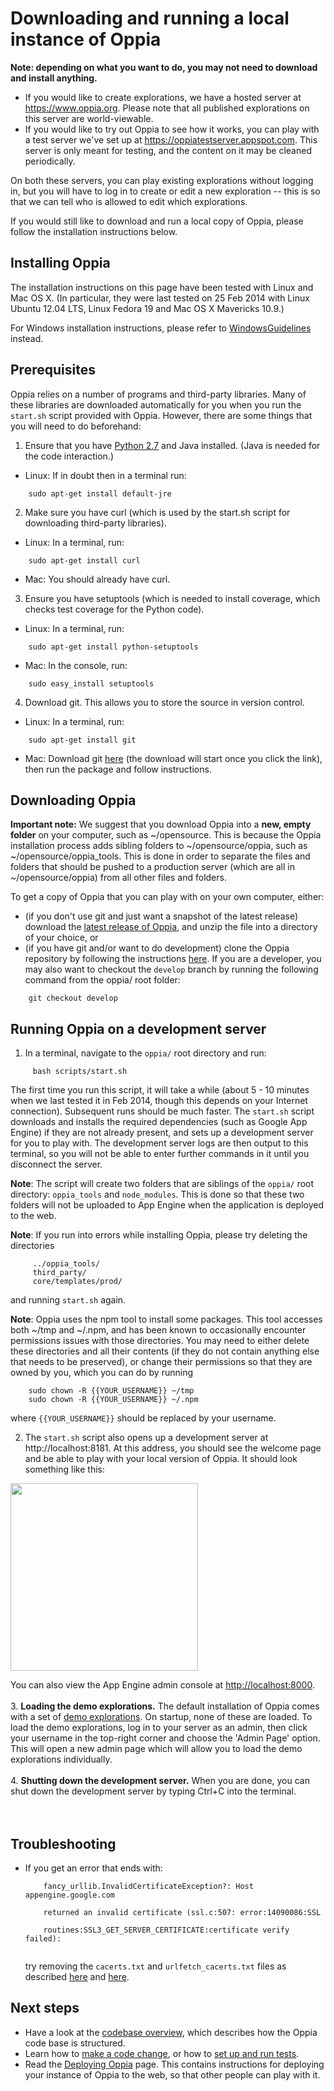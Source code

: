 # Downloading and running a local instance of Oppia #

**Note: depending on what you want to do, you may not need to download and install anything.**
  * If you would like to create explorations, we have a hosted server at https://www.oppia.org. Please note that all published explorations on this server are world-viewable.
  * If you would like to try out Oppia to see how it works, you can play with a test server we've set up at https://oppiatestserver.appspot.com. This server is only meant for testing, and the content on it may be cleaned periodically.

On both these servers, you can play existing explorations without logging in, but you will have to log in to create or edit a new exploration -- this is so that we can tell who is allowed to edit which explorations.

If you would still like to download and run a local copy of Oppia, please follow the installation instructions below.

## Installing Oppia ##

The installation instructions on this page have been tested with Linux and Mac OS X. (In particular, they were last tested on 25 Feb 2014 with Linux Ubuntu 12.04 LTS, Linux Fedora 19 and Mac OS X Mavericks 10.9.)

For Windows installation instructions, please refer to [WindowsGuidelines](WindowsGuidelines.md) instead.

## Prerequisites ##

Oppia relies on a number of programs and third-party libraries. Many of these libraries are downloaded automatically for you when you run the `start.sh` script provided with Oppia. However, there are some things that you will need to do beforehand:

1. Ensure that you have [Python 2.7](http://www.python.org/download/releases/2.7/) and Java installed. (Java is needed for the code interaction.)
  * Linux: If in doubt then in a terminal run:
```
    sudo apt-get install default-jre
```

2. Make sure you have curl (which is used by the start.sh script for downloading third-party libraries).
  * Linux: In a terminal, run:
```
    sudo apt-get install curl
```
  * Mac: You should already have curl.

3. Ensure you have setuptools (which is needed to install coverage, which checks test coverage for the Python code).
  * Linux: In a terminal, run:
```
    sudo apt-get install python-setuptools
```
  * Mac: In the console, run:
```
    sudo easy_install setuptools
```

4. Download git. This allows you to store the source in version control.
  * Linux: In a terminal, run:
```
    sudo apt-get install git
```
  * Mac: Download git [here](http://git-scm.com/download/mac) (the download will start once you click the link), then run the package and follow instructions.


## Downloading Oppia ##

**Important note:** We suggest that you download Oppia into a **new, empty folder** on your computer, such as ~/opensource. This is because the Oppia installation process adds sibling folders to ~/opensource/oppia, such as ~/opensource/oppia\_tools. This is done in order to separate the files and folders that should be pushed to a production server (which are all in ~/opensource/oppia) from all other files and folders.

To get a copy of Oppia that you can play with on your own computer, either:
  * (if you don't use git and just want a snapshot of the latest release) download the [latest release of Oppia](https://code.google.com/p/oppia/wiki/DevelopmentStatus), and unzip the file into a directory of your choice, or
  * (if you have git and/or want to do development) clone the Oppia repository by following the instructions [here](https://code.google.com/p/oppia/source/checkout). If you are a developer, you may also want to checkout the `develop` branch by running the following command from the oppia/ root folder:
```
    git checkout develop
```

## Running Oppia on a development server ##

1. In a terminal, navigate to the `oppia/` root directory and run:
```
     bash scripts/start.sh
```

The first time you run this script, it will take a while (about 5 - 10 minutes when we last tested it in Feb 2014, though this depends on your Internet connection). Subsequent runs should be much faster. The `start.sh` script downloads and installs the required dependencies (such as Google App Engine) if they are not already present, and sets up a development server for you to play with. The development server logs are then output to this terminal, so you will not be able to enter further commands in it until you disconnect the server.

**Note**: The script will create two folders that are siblings of the `oppia/` root directory: `oppia_tools` and `node_modules`. This is done so that these two folders will not be uploaded to App Engine when the application is deployed to the web.

**Note**: If you run into errors while installing Oppia, please try deleting the directories
```
     ../oppia_tools/
     third_party/
     core/templates/prod/
```
and running `start.sh` again.

**Note**: Oppia uses the npm tool to install some packages. This tool accesses both ~/tmp and ~/.npm, and has been known to occasionally encounter permissions issues with those directories. You may need to either delete these directories and all their contents (if they do not contain anything else that needs to be preserved), or change their permissions so that they are owned by you, which you can do by running
```
    sudo chown -R {{YOUR_USERNAME}} ~/tmp
    sudo chown -R {{YOUR_USERNAME}} ~/.npm
```
where `{{YOUR_USERNAME}}` should be replaced by your username.

2. The `start.sh` script also opens up a development server at http://localhost:8181. At this address, you should see the welcome page and be able to play with your local version of Oppia. It should look something like this:

<img src='http://wiki.oppia.googlecode.com/git/images/defaultDevPage.png' width='300'>

You can also view the App Engine admin console at <a href='http://localhost:8000'>http://localhost:8000</a>.<br>
<br>
3. <b>Loading the demo explorations.</b> The default installation of Oppia comes with a set of <a href='http://code.google.com/p/oppia/source/browse/#git%2Fdata%2Fexplorations'>demo explorations</a>. On startup, none of these are loaded. To load the demo explorations, log in to your server as an admin, then click your username in the top-right corner and choose the 'Admin Page' option. This will open a new admin page which will allow you to load the demo explorations individually.<br>
<br>
4. <b>Shutting down the development server.</b> When you are done, you can shut down the development server by typing Ctrl+C into the terminal.<br>
<br>
<br>
<h2>Troubleshooting</h2>

<ul><li>If you get an error that ends with:<br>
<pre><code>    fancy_urllib.InvalidCertificateException?: Host appengine.google.com<br>
    returned an invalid certificate (ssl.c:507: error:14090086:SSL<br>
    routines:SSL3_GET_SERVER_CERTIFICATE:certificate verify failed): <br>
</code></pre>
try removing the <code>cacerts.txt</code> and <code>urlfetch_cacerts.txt</code> files as described <a href='http://stackoverflow.com/questions/13899530/gae-sdk-1-7-4-and-invalidcertificateexception'>here</a> and <a href='http://stackoverflow.com/questions/17777994/why-cant-i-launch-my-app-from-the-shell'>here</a>.</li></ul>

<h2>Next steps</h2>

<ul><li>Have a look at the <a href='CodebaseOverview.md'>codebase overview</a>, which describes how the Oppia code base is structured.<br>
</li><li>Learn how to <a href='MakingAChange.md'>make a code change</a>, or how to <a href='SettingUpTests.md'>set up and run tests</a>.<br>
</li><li>Read the <a href='DeployingOppia.md'>Deploying Oppia</a> page. This contains instructions for deploying your instance of Oppia to the web, so that other people can play with it.